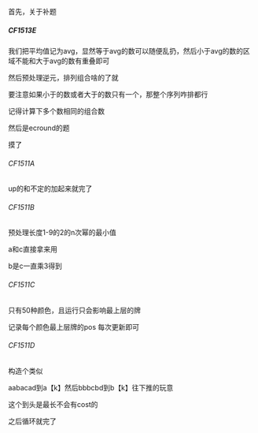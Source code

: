 首先，关于补题

##### CF1513E

我们把平均值记为avg，显然等于avg的数可以随便乱扔，然后小于avg的数的区域不能和大于avg的数有重叠即可

然后预处理逆元，排列组合啥的了就

要注意如果小于的数或者大于的数只有一个，那整个序列咋排都行

记得计算下多个数相同的组合数





然后是ecround的题

摸了

###### CF1511A

up的和不定的加起来就完了

###### CF1511B

预处理长度1-9的2的n次幂的最小值

a和c直接拿来用

b是c一直乘3得到

###### CF1511C

只有50种颜色，且运行只会影响最上层的牌

记录每个颜色最上层牌的pos 每次更新即可

###### CF1511D

构造个类似

aabacad到a【k】然后bbbcbd到b【k】往下推的玩意

这个到头是最长不会有cost的

之后循环就完了

